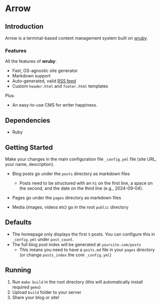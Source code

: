 # Arrow

## Introduction

Arrow is a terminal-based content management system 
built on [wruby](https://git.sr.ht/~bt/wruby).

### Features

All the features of **wruby**:

* Fast, OS-agnostic site generator
* Markdown support
* Auto-generated, valid [RSS feed](/index.rss)
* Custom `header.html` and `footer.html` templates

Plus:

* An easy-to-use CMS for writer happiness.


## Dependencies

- Ruby

## Getting Started

Make your changes in the main configuration file `_config.yml` file 
(site URL, your name, description). 

* Blog posts go under the `posts` directory as markdown files
  - Posts need to be structured with an `h1` on the first line, a space on the
    second, and the date on the third line (e.g., 2024-09-04).

* Pages go under the `pages` directory as markdown files
* Media (images, videos etc) go in the root `public` directory

## Defaults

* The homepage only displays the first `5` posts. You can configure this in `_config.yml` under `post_count`.
* The full blog post index will be generated at `yoursite.com/posts`
  * This means you need to have a `posts.md` file in your `pages` directory (or change `posts_index` the core `_config.yml`)

## Running

1. Run `make build` in the root directory (this will automatically install required `gems`)
2. Upload `build` folder to your server
3. Share your blog or site!
